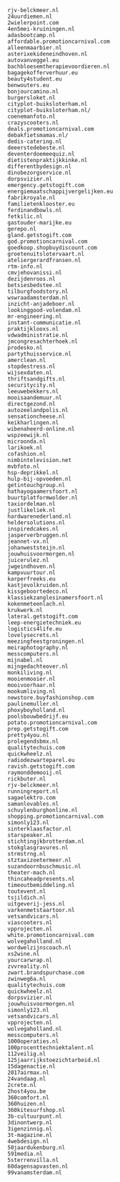     rjv-belckmeer.nl
    24uurdiemen.nl
    2wielerpoint.com
    4en5mei-kruiningen.nl
    adasbootcamp.nl
    affordable.promotioncarnival.com
    alleenmaarbier.nl
    asterixekideneindhoven.nl
    autovanveggel.eu
    bachbloesemtherapievoordieren.nl
    bagagekofferverhuur.eu
    beauty4student.eu
    benwouters.eu
    bonjourcamino.nl
    burgersloket.nl
    cityplot-buiksloterham.nl
    cityplot-buiksloterham.nl/
    coenemanfoto.nl
    crazyscooters.nl
    deals.promotioncarnival.com
    debakfietsmamas.nl/
    dedis-catering.nl
    deeerstedebeste.nl
    deventerdoemeequiz.nl
    dietistenpraktijkkinke.nl
    differentbydesign.nl
    dinobezorgservice.nl
    dorpsvizier.nl
    emergency.getstogift.com
    energiemaatschappijvergelijken.eu
    fabrikroyale.nl
    familietenklooster.eu
    ferdinandbowls.nl
    fetkilic.nl
    gastouder-marijke.eu
    gerepo.nl
    gland.getstogift.com
    god.promotioncarnival.com
    goedkoop.shopbuydiscount.com
    groetenuitslotervaart.nl
    ateliergerardfransen.nl
    rtm-info.nl
    cmvjehovanissi.nl
    dezijdenroos.nl
    betsiesbedstee.nl
    tilburgfoodstory.nl
    wswraadamsterdam.nl
    inzicht-anjadeboer.nl
    lookinggood-volendam.nl
    mr-engineering.nl
    instant-communicatie.nl
    praktijklooxs.nl
    vdwadministratie.nl
    jmcongresachterhoek.nl
    prodesko.nl
    partythuisservice.nl
    amerclean.nl
    stopdestress.nl
    wijsexdaten.nl
    thriftsandgifts.nl
    securitycity.nl
    leeuwebekkers.nl
    mooisaandemuur.nl
    directgezond.nl
    autozeelandpolis.nl
    sensationcheese.nl
    keikharlingen.nl
    wibenaheerd-online.nl
    wspzeewijk.nl
    microonda.nl
    larikoek.nl
    cofashion.nl
    nimbintelevision.net
    mvbfoto.nl
    hsp-deprikkel.nl
    hulp-bij-opvoeden.nl
    getintouchgroup.nl
    hathayogaamersfoort.nl
    buurtplatformwolder.nl
    taxiordelman.nl
    justlikeliek.nl
    hardwarenederland.nl
    heldersolutions.nl
    inspiredcakes.nl
    jasperverbruggen.nl
    jeannet-vx.nl 
    johanweststeijn.nl
    jouwhuisvoormorgen.nl
    juicerulez.nl 
    jwgeindhoven.nl
    kampvuurtour.nl
    karperfreeks.eu
    kastjevolkruiden.nl
    kissgeboortedeco.nl
    klassiekzanglesinamersfoort.nl
    kokenmeteenlach.nl
    krukwerk.nl
    lateral.getstogift.com
    leep-energietechniek.eu
    logistics4life.eu
    lovelysecrets.nl
    meezingfeestgroningen.nl
    meiraphotography.nl
    messcomputers.nl
    mijnabel.nl
    mijngedachteover.nl
    monkiliving.nl
    mooienmooier.nl
    mooivoorhaar.nl
    mookumliving.nl
    newstore.buyfashionshop.com
    paulinemuller.nl
    phoxyboyholland.nl
    poolsbouwbedrijf.eu
    potato.promotioncarnival.com
    prep.getstogift.com
    pretty4you.nl
    prolegendsbmx.nl
    qualitytechuis.com
    quickwheelz.nl
    radiodezwarteparel.eu
    ravish.getstogift.com
    raymonddemooij.nl
    rickbuter.nl
    rjv-belckmeer.nl
    runningreport.nl
    sagaelektro.com
    samanlovables.nl
    schuylenburghonline.nl
    shopping.promotioncarnival.com
    simonly123.nl
    sinterklaasfactor.nl
    starspeaker.nl
    stichtingjkbrotterdam.nl
    stokglasgravures.nl
    strmstrng.nl
    stztaxizoetermeer.nl
    suzandoornbuschmusic.nl
    theater-mach.nl
    thincaheadpresents.nl
    timeoutbemiddeling.nl
    toutevent.nl
    tsjildich.nl
    uitgeverij-jess.nl
    varkenmetstaartoor.nl
    vetsandvicars.nl
    viascooters.nl
    vpprojecten.nl
    white.promotioncarnival.com
    wolvegaholland.nl
    wordwelzijnscoach.nl
    xs2wine.nl
    yourcarwrap.nl
    zvvreality.nl
    zwart.brandspurchase.com
    zwinweg6a.nl
    qualitytechuis.com
    quickwheelz.nl
    dorpsvizier.nl
    jouwhuisvoormorgen.nl
    simonly123.nl
    vetsandvicars.nl
    vpprojecten.nl
    wolvegaholland.nl
    messcomputers.nl
    1000operaties.nl
    100procenttechniektalent.nl
    112veilig.nl
    125jaarrijkstoezichtarbeid.nl
    15dagenactie.nl
    2017airmax.nl
    24vandaag.nl
    2crete.nl
    2host4you.be
    360comfort.nl
    360huizen.nl
    360kitesurfshop.nl
    3b-cultuurpunt.nl
    3dinontwerp.nl
    3igenzinnig.nl
    3t-magazine.nl
    4webdesign.nl
    50jaardukenburg.nl
    591media.nl
    5sterrenvilla.nl
    60dagensapvasten.nl
    99vanamsterdam.nl
